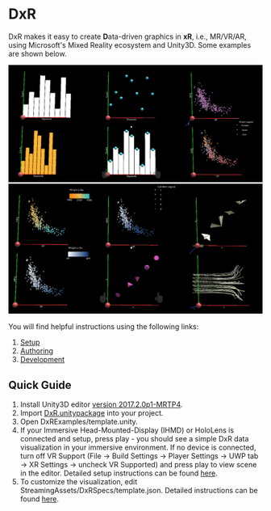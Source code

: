 # DxR
DxR makes it easy to create <b>D</b>ata-driven graphics in <b>xR</b>, i.e., MR/VR/AR, using Microsoft's Mixed Reality ecosystem and Unity3D. Some examples are shown below.

![Examples 1](gallery_1.PNG)
![Examples 2](gallery_2.PNG)

You will find helpful instructions using the following links:

1. [Setup](SETUP.md)
2. [Authoring](AUTHORING.md)
3. [Development](DEVELOPMENT.md)

## Quick Guide

1. Install Unity3D editor [version 2017.2.0p1-MRTP4](http://beta.unity3d.com/download/b1565bfe4a0c/UnityDownloadAssistant.exe).
2. Import [DxR.unitypackage](https://github.com/ronellsicat/DxR/raw/master/DxR.unitypackage) into your project.
3. Open DxRExamples/template.unity.
4. If your Immersive Head-Mounted-Display (IHMD) or HoloLens is connected and setup, press play - you should see a simple DxR data visualization in your immersive environment. If no device is connected, turn off VR Support (File -> Build Settings -> Player Settings -> UWP tab -> XR Settings -> uncheck VR Supported) and press play to view scene in the editor. Detailed setup instructions can be found [here](SETUP.md).
5. To customize the visualization, edit StreamingAssets/DxRSpecs/template.json. Detailed instructions can be found [here](AUTHORING.md).
